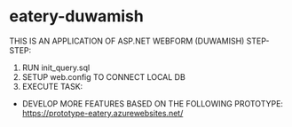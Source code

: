 # eatery-duwamish
THIS IS AN APPLICATION OF ASP.NET WEBFORM (DUWAMISH)
STEP-STEP:
1. RUN init_query.sql
2. SETUP web.config TO CONNECT LOCAL DB
3. EXECUTE
TASK:
- DEVELOP MORE FEATURES BASED ON THE FOLLOWING PROTOTYPE:
  https://prototype-eatery.azurewebsites.net/
